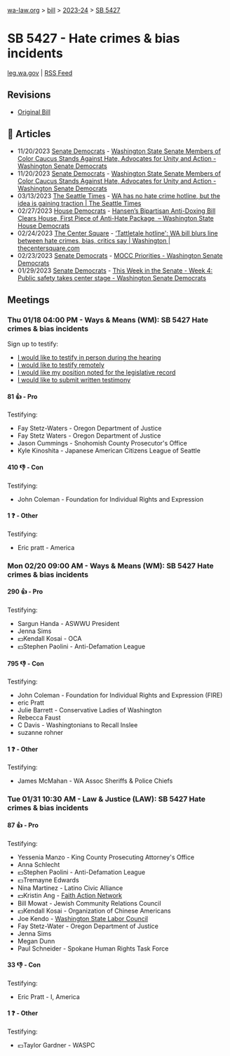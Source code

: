 [wa-law.org](/) > [bill](/bill/) > [2023-24](/bill/2023-24/) > [SB 5427](/bill/2023-24/sb/5427/)

# SB 5427 - Hate crimes & bias incidents
[leg.wa.gov](https://app.leg.wa.gov/billsummary?BillNumber=5427&Year=2023&Initiative=false) | [RSS Feed](./rss.xml)

## Revisions
* [Original Bill](1/)

## 📰 Articles
* 11/20/2023 [Senate Democrats](/org/senate_democrats/) - [Washington State Senate Members of Color Caucus Stands Against Hate, Advocates for Unity and Action - Washington Senate Democrats](https://senatedemocrats.wa.gov/blog/2023/11/20/washington-state-senate-members-of-color-caucus-stands-against-hate-advocates-for-unity-and-action-2/#:~:text=Senate%20Bill%205427)
* 11/20/2023 [Senate Democrats](/org/senate_democrats/) - [Washington State Senate Members of Color Caucus Stands Against Hate, Advocates for Unity and Action - Washington Senate Democrats](https://senatedemocrats.wa.gov/blog/2023/11/20/washington-state-senate-members-of-color-caucus-stands-against-hate-advocates-for-unity-and-action/#:~:text=Senate%20Bill%205427)
* 03/13/2023 [The Seattle Times](/org/the_seattle_times/) - [WA has no hate crime hotline, but the idea is gaining traction | The Seattle Times](https://www.seattletimes.com/seattle-news/politics/wa-has-no-hate-crime-hotline-but-the-idea-is-gaining-traction/#:~:text=Senate%20Bill%205427)
* 02/27/2023 [House Democrats](/org/house_democrats/) - [Hansen’s Bipartisan Anti-Doxing Bill Clears House, First Piece of Anti-Hate Package  – Washington State House Democrats](https://housedemocrats.wa.gov/blog/2023/02/27/hansens-bipartisan-anti-doxing-bill-clears-house-first-piece-of-anti-hate-package/#:~:text=SB%205427)
* 02/24/2023 [The Center Square](/org/the_center_square/) - [‘Tattletale hotline': WA bill blurs line between hate crimes, bias, critics say | Washington | thecentersquare.com](https://www.thecentersquare.com/washington/article_b7bc1af4-b49c-11ed-9de1-df53f46161f1.html#:~:text=SB%205427)
* 02/23/2023 [Senate Democrats](/org/senate_democrats/) - [MOCC Priorities - Washington Senate Democrats](https://senatedemocrats.wa.gov/moccpriorities/#:~:text=SB%205427)
* 01/29/2023 [Senate Democrats](/org/senate_democrats/) - [This Week in the Senate - Week 4: Public safety takes center stage - Washington Senate Democrats](https://senatedemocrats.wa.gov/blog/2023/01/29/this-week-in-the-senate-week-4-public-safety-takes-center-stage/#:~:text=Senate%20Bill%205427)

## Meetings
### Thu 01/18 04:00 PM - Ways & Means (WM): SB 5427 Hate crimes & bias incidents
Sign up to testify:
* [I would like to testify in person during the hearing](https://app.leg.wa.gov/csi/Testifier/Add?chamber=House&mId=31607&aId=156862&caId=23065&tId=1)
* [I would like to testify remotely](https://app.leg.wa.gov/csi/Testifier/Add?chamber=House&mId=31607&aId=156862&caId=23065&tId=2)
* [I would like my position noted for the legislative record](https://app.leg.wa.gov/csi/Testifier/Add?chamber=House&mId=31607&aId=156862&caId=23065&tId=3)
* [I would like to submit written testimony](https://app.leg.wa.gov/csi/Testifier/Add?chamber=House&mId=31607&aId=156862&caId=23065&tId=4)

#### 81 👍 - Pro
Testifying:
* Fay Stetz-Waters - Oregon Department of Justice
* Fay Stetz Waters - Oregon Department of Justice
* Jason Cummings - Snohomish County Prosecutor's Office
* Kyle Kinoshita - Japanese American Citizens League of Seattle

#### 410 👎 - Con
Testifying:
* John Coleman - Foundation for Individual Rights and Expression

#### 1 ❓ - Other
Testifying:
* Eric pratt - America

### Mon 02/20 09:00 AM - Ways & Means (WM): SB 5427 Hate crimes & bias incidents
#### 290 👍 - Pro
Testifying:
* Sargun Handa - ASWWU President
* Jenna Sims
* 💵Kendall Kosai - OCA
* 💵Stephen Paolini - Anti-Defamation League

#### 795 👎 - Con
Testifying:
* John Coleman - Foundation for Individual Rights and Expression (FIRE)
* eric Pratt
* Julie Barrett - Conservative Ladies of Washington
* Rebecca Faust
* C Davis - Washingtonians to Recall Inslee
* suzanne rohner

#### 1 ❓ - Other
Testifying:
* James McMahan - WA Assoc Sheriffs & Police Chiefs

### Tue 01/31 10:30 AM - Law & Justice (LAW): SB 5427 Hate crimes & bias incidents
#### 87 👍 - Pro
Testifying:
* Yessenia Manzo - King County Prosecuting Attorney's Office
* Anna Schlecht
* 💵Stephen Paolini - Anti-Defamation League
* 💵Tremayne Edwards
* Nina Martinez - Latino Civic Alliance
* 💵Kristin Ang - [Faith Action Network](/org/faith_action_network/)
* Bill Mowat - Jewish Community Relations Council
* 💵Kendall Kosai - Organization of Chinese Americans
* Joe Kendo - [Washington State Labor Council](/org/washington_state_labor_council/)
* Fay Stetz-Water - Oregon Department of Justice
* Jenna Sims
* Megan Dunn
* Paul Schneider - Spokane Human Rights Task Force

#### 33 👎 - Con
Testifying:
* Eric Pratt - I, America

#### 1 ❓ - Other
Testifying:
* 💵Taylor Gardner - WASPC
